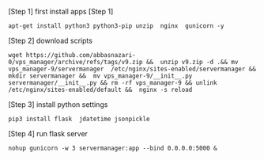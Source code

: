 [Step 1] first install apps [Step 1]

    apt-get install python3 python3-pip unzip  nginx  gunicorn -y

[Step 2] download scripts

    wget https://github.com/abbasnazari-0/vps_manager/archive/refs/tags/v9.zip &&  unzip v9.zip -d .&& mv vps_manager-9/servermanager  /etc/nginx/sites-enabled/servermanager && mkdir servermanager &&  mv vps_manager-9/__init__.py servermanager/__init__.py && rm -rf vps_manager-9 && unlink /etc/nginx/sites-enabled/default &&  nginx -s reload

[Step 3] install python settings

    pip3 install flask  jdatetime jsonpickle

[Step 4] run flask server

    nohup gunicorn -w 3 servermanager:app --bind 0.0.0.0:5000 &
